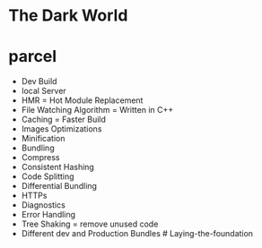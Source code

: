 # The Dark World

# parcel

- Dev Build
- local Server
- HMR = Hot Module Replacement
- File Watching Algorithm = Written in C++
- Caching = Faster Build
- Images Optimizations
- Minification
- Bundling
- Compress
- Consistent Hashing
- Code Splitting
- Differential Bundling
- HTTPs
- Diagnostics
- Error Handling
- Tree Shaking = remove unused code
- Different dev and Production Bundles
#   L a y i n g - t h e - f o u n d a t i o n  
 